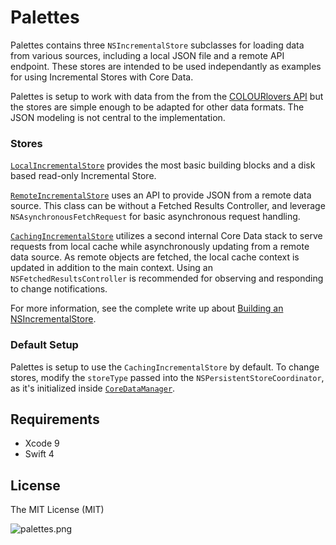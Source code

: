 Palettes
====

Palettes contains three `NSIncrementalStore` subclasses for loading data from various sources, including a local JSON file and a remote API endpoint. These stores are intended to be used independantly as examples for using Incremental Stores with Core Data.

Palettes is setup to work with data from the from the [COLOURlovers API](http://www.colourlovers.com/api) but the stores are simple enough to be adapted for other data formats. The JSON modeling is not central to the implementation.

### Stores

[`LocalIncrementalStore`](https://github.com/andyshep/Palettes/blob/master/Palettes/LocalIncrementalStore.swift) provides the most basic building blocks and a disk based read-only Incremental Store.

[`RemoteIncrementalStore`](https://github.com/andyshep/Palettes/blob/master/Palettes/RemoteIncrementalStore.swift) uses an API to provide JSON from a remote data source. This class can be without a Fetched Results Controller, and leverage `NSAsynchronousFetchRequest` for basic asynchronous request handling.

[`CachingIncrementalStore`](https://github.com/andyshep/Palettes/blob/master/Palettes/CachingIncrementalStore.swift) utilizes a second internal Core Data stack to serve requests from local cache while asynchronously updating from a remote data source. As remote objects are fetched, the local cache context is updated in addition to the main context. Using an `NSFetchedResultsController` is recommended for observing and responding to change notifications.

For more information, see the complete write up about [Building an NSIncrementalStore](https://andyshep.org/2015/01/2015-01-10-building-basic-nsincrementalstore/).

### Default Setup

Palettes is setup to use the `CachingIncrementalStore` by default. To change stores, modify the `storeType` passed into the `NSPersistentStoreCoordinator`, as it's initialized inside [`CoreDataManager`](https://github.com/andyshep/Palettes/blob/master/Palettes/CoreDataManager.swift#L76).

## Requirements

* Xcode 9
* Swift 4
	
## License

The MIT License (MIT)

![palettes.png](http://i.imgur.com/StQwM9T.png)